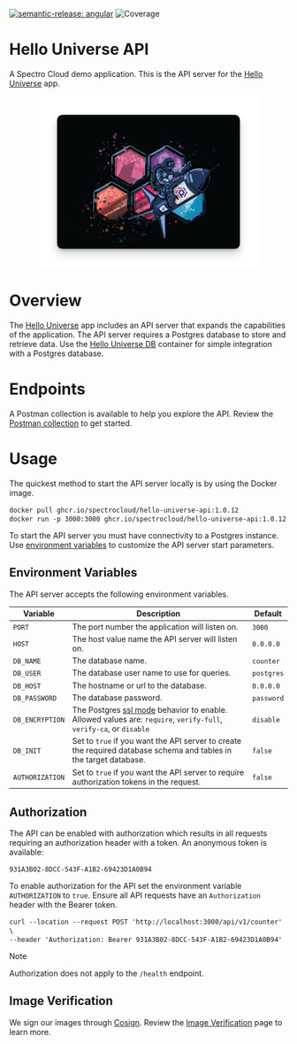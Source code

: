 [![semantic-release: angular](https://img.shields.io/badge/semantic--release-angular-e10079?logo=semantic-release)](https://github.com/semantic-release/semantic-release)
![Coverage](https://img.shields.io/badge/Coverage-54.2%25-yellow)

# Hello Universe API

A Spectro Cloud demo application. This is the API server for the [Hello Universe](https://github.com/spectrocloud/hello-universe) app.

<p align="center">
<img src="./static/img/spectronaut.png" alt="drawing" width="400"/>
</p>

# Overview

The [Hello Universe](https://github.com/spectrocloud/hello-universe) app includes an API server that expands the capabilities of the application. The API server requires a Postgres database to store and retrieve data. Use the [Hello Universe DB](https://github.com/spectrocloud/hello-universe-db) container for simple integration with a Postgres database.

# Endpoints

A Postman collection is available to help you explore the API. Review the [Postman collection](./tests/postman_collection.json) to get started.

# Usage

The quickest method to start the API server locally is by using the Docker image.

```shell
docker pull ghcr.io/spectrocloud/hello-universe-api:1.0.12
docker run -p 3000:3000 ghcr.io/spectrocloud/hello-universe-api:1.0.12
```

To start the API server you must have connectivity to a Postgres instance. Use [environment variables](#environment-variables) to customize the API server start parameters.

## Environment Variables

The API server accepts the following environment variables.

| Variable        | Description                                                                                                                                                                 | Default    |
| --------------- | --------------------------------------------------------------------------------------------------------------------------------------------------------------------------- | ---------- |
| `PORT`          | The port number the application will listen on.                                                                                                                             | `3000`     |
| `HOST`          | The host value name the API server will listen on.                                                                                                                          | `0.0.0.0`  |
| `DB_NAME`       | The database name.                                                                                                                                                          | `counter`  |
| `DB_USER`       | The database user name to use for queries.                                                                                                                                  | `postgres` |
| `DB_HOST`       | The hostname or url to the database.                                                                                                                                        | `0.0.0.0`  |
| `DB_PASSWORD`   | The database password.                                                                                                                                                      | `password` |
| `DB_ENCRYPTION` | The Postgres [ssl mode](https://www.postgresql.org/docs/current/libpq-ssl.html) behavior to enable. Allowed values are: `require`, `verify-full`, `verify-ca`, or `disable` | `disable`  |
| `DB_INIT`       | Set to `true` if you want the API server to create the required database schema and tables in the target database.                                                          | `false`    |
| `AUTHORIZATION` | Set to `true` if you want the API server to require authorization tokens in the request.                                                                                    | `false`    |

## Authorization

The API can be enabled with authorization which results in all requests requiring an authorization header with a token. An anonymous token is available:

```shell
931A3B02-8DCC-543F-A1B2-69423D1A0B94
```

To enable authorization for the API set the environment variable `AUTHORIZATION` to `true`.
Ensure all API requests have an `Authorization` header with the Bearer token.

```shell
curl --location --request POST 'http://localhost:3000/api/v1/counter' \
--header 'Authorization: Bearer 931A3B02-8DCC-543F-A1B2-69423D1A0B94'
```

> [!NOTE]
>
> Authorization does not apply to the `/health` endpoint.

## Image Verification

We sign our images through [Cosign](https://docs.sigstore.dev/signing/quickstart/). Review the [Image Verification](./docs/image-verification.md) page to learn more.
